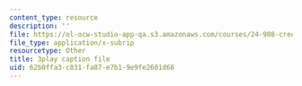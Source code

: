```yaml
---
content_type: resource
description: ''
file: https://ol-ocw-studio-app-qa.s3.amazonaws.com/courses/24-908-creole-language-and-caribbean-identities-spring-2017/62b0ffa3c831fa87e7b19e9fe2601d68_3WrHSdaC9-A.srt
file_type: application/x-subrip
resourcetype: Other
title: 3play caption file
uid: 62b0ffa3-c831-fa87-e7b1-9e9fe2601d68
---
```

